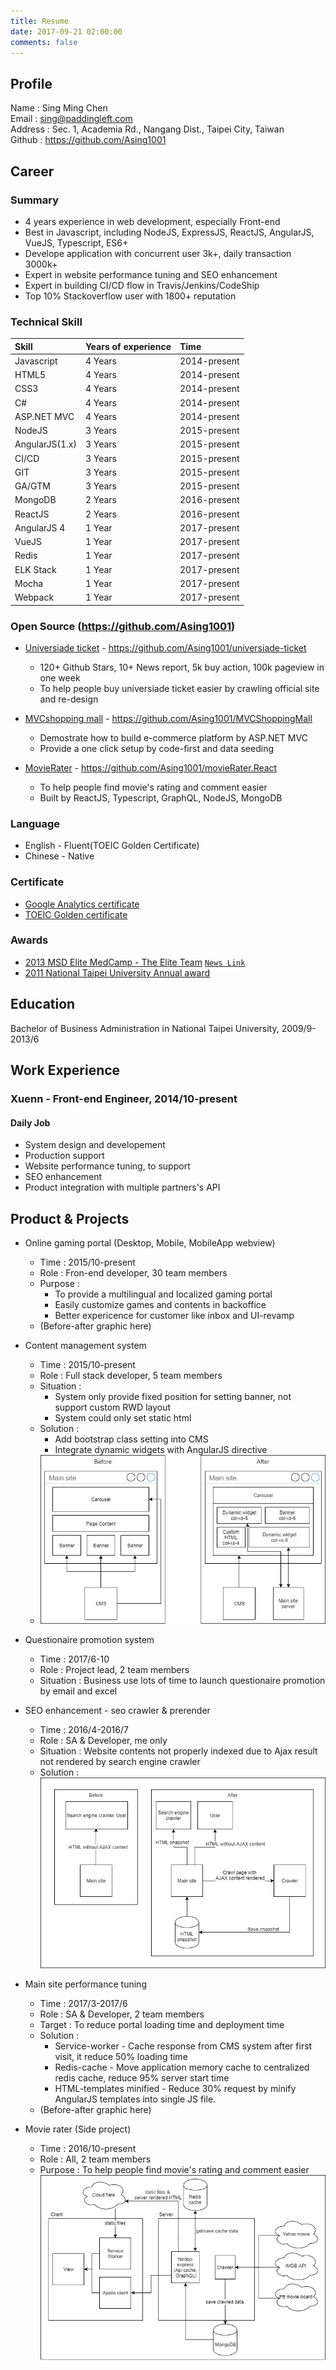 ```yaml
---
title: Resume
date: 2017-09-21 02:00:00
comments: false
---
```


## Profile

Name : Sing Ming Chen  
Email : sing@paddingleft.com  
Address : Sec. 1, Academia Rd., Nangang Dist., Taipei City, Taiwan  
Github : https://github.com/Asing1001

## Career

### Summary

* 4 years experience in web development, especially Front-end
* Best in Javascript, including NodeJS, ExpressJS, ReactJS, AngularJS, VueJS, Typescript, ES6+
* Develope application with concurrent user 3k+, daily transaction 3000k+
* Expert in website performance tuning and SEO enhancement
* Expert in building CI/CD flow in Travis/Jenkins/CodeShip
* Top 10% Stackoverflow user with 1800+ reputation

### Technical Skill

| Skill          | Years of experience | Time         |
| :------------- | :------------------ | :----------- |
| Javascript     | 4 Years             | 2014-present |
| HTML5          | 4 Years             | 2014-present |
| CSS3           | 4 Years             | 2014-present |
| C#             | 4 Years             | 2014-present |
| ASP.NET MVC    | 4 Years             | 2014-present |
| NodeJS         | 3 Years             | 2015-present |
| AngularJS(1.x) | 3 Years             | 2015-present |
| CI/CD          | 3 Years             | 2015-present |
| GIT            | 3 Years             | 2015-present |
| GA/GTM         | 3 Years             | 2015-present |
| MongoDB        | 2 Years             | 2016-present |
| ReactJS        | 2 Years             | 2016-present |
| AngularJS 4    | 1 Year              | 2017-present |
| VueJS          | 1 Year              | 2017-present |
| Redis          | 1 Year              | 2017-present |
| ELK Stack      | 1 Year              | 2017-present |
| Mocha          | 1 Year              | 2017-present |
| Webpack        | 1 Year              | 2017-present |

### Open Source (https://github.com/Asing1001)

* [Universiade ticket](http://ticket.mvrater.com/) - https://github.com/Asing1001/universiade-ticket
    * 120+ Github Stars, 10+ News report, 5k buy action, 100k pageview in one week 
    * To help people buy universiade ticket easier by crawling official site and re-design

* [MVCshopping mall](http://wecarestore.azurewebsites.net/) -  https://github.com/Asing1001/MVCShoppingMall
    * Demostrate how to build e-commerce platform by ASP.NET MVC
    * Provide a one click setup by code-first and data seeding

* [MovieRater](https://www.mvrater.com/) - https://github.com/Asing1001/movieRater.React
    * To help people find movie's rating and comment easier
    * Built by ReactJS, Typescript, GraphQL, NodeJS, MongoDB

### Language

* English - Fluent(TOEIC Golden Certificate)
* Chinese - Native

### Certificate

* [Google Analytics certificate](https://www.google.com/partners/?hl=zh-TW#i_profile;idtf=100241582365266596912)
* [TOEIC Golden certificate](https://goo.gl/photos/gGjX7pcqvkGqMoZB8)

### Awards

* [2013 MSD Elite MedCamp - The Elite Team](https://goo.gl/photos/kSca7Xf9csrJ2bsd8) [`News Link`](http://bit.ly/1B7iH4H)
* [2011 National Taipei University Annual award](https://goo.gl/photos/QtC9zUMR6qgHiVME7)

## Education

Bachelor of Business Administration in National Taipei University, 2009/9-2013/6

## Work Experience

### Xuenn - Front-end Engineer, 2014/10-present

#### Daily Job

* System design and developement
* Production support
* Website performance tuning, to support
* SEO enhancement
* Product integration with multiple partners's API

## Product & Projects

* Online gaming portal (Desktop, Mobile, MobileApp webview) 
    * Time : 2015/10-present
    * Role : Fron-end developer, 30 team members
    * Purpose :
        * To provide a multilingual and localized gaming portal
        * Easily customize games and contents in backoffice
        * Better expericence for customer like inbox and UI-revamp
    * (Before-after graphic here)
* Content management system
    * Time : 2015/10-present
    * Role : Full stack developer, 5 team members
    * Situation :
        * System only provide fixed position for setting banner,  not support custom RWD layout
        * System could only set static html
    * Solution :
        * Add bootstrap class setting into CMS
        * Integrate dynamic widgets with AngularJS directive
    * ![](https://github.com/Asing1001/system-diagrams/blob/master/CMS.jpg?raw=true)
* Questionaire promotion system
    * Time : 2017/6-10
    * Role : Project lead, 2 team members
    * Situation : Business use lots of time to launch questionaire promotion by email and excel
    
* SEO enhancement - seo crawler & prerender
    * Time : 2016/4-2016/7
    * Role : SA & Developer, me only
    * Situation : Website contents not properly indexed due to Ajax result not rendered by search engine crawler
    * Solution :  
![](https://github.com/Asing1001/system-diagrams/blob/master/seo-crawler-prerender.jpg?raw=true)
* Main site performance tuning
    * Time : 2017/3-2017/6
    * Role : SA & Developer, 2 team members
    * Target : To reduce portal loading time and deployment time
    * Solution : 
        * Service-worker - Cache response from CMS system after first visit, it reduce 50% loading time
        * Redis-cache - Move application memory cache to centralized redis cache, reduce 95% server start time
        * HTML-templates minified - Reduce 30% request by minify AngularJS templates into single JS file.
    * (Before-after graphic here)
* Movie rater (Side project)
    * Time : 2016/10-present
    * Role : All, 2 team members
    * Purpose : To help people find movie's rating and comment easier
![](https://github.com/Asing1001/system-diagrams/blob/master/mvrater.jpg?raw=true)
